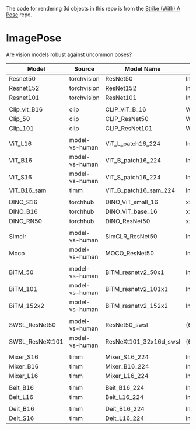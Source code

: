 The code for rendering 3d objects in this repo is from the [Strike (With) A Pose](https://github.com/airalcorn2/strike-with-a-pose) repo.
# ImagePose
Are vision models robust against uncommon poses?


| Model         | Source | Model Name| Dataset | Params | IN acc|
| ------------- | ------------- | ------------- | ------------- | ------------- | ------------- |
| Resnet50  | torchvision | ResNet50 | ImageNet(1M) | 25M | 79.3% |
| Resnet152 | torchvision | ResNet152 | ImageNet(1M) | 43M | 80.1% |
| Resnet101 | torchvision | ResNet101 | ImageNet(1M) | 59M | 80.1% |
| | | | | | |
| Clip_vit_B16 | clip | CLIP_ViT_B_16 | WebImageText(400M) | 86M | 63.2% |
| Clip_50      | clip | CLIP_ResNet50 | WebImageText(400M) | 25M  | 62.2% |
| Clip_101     | clip | CLIP_ResNet101 | WebImageText(400M) | 59M | 59.6% |
| | | | | | |
| ViT_L16 | model-vs-human | ViT_L_patch16_224 | ImageNet(1M) | 307M | xx
| ViT_B16 | model-vs-human | ViT_B_patch16_224 | ImageNet(1M) | 86M | xx
| ViT_S16 | model-vs-human | ViT_S_patch16_224 | ImageNet(1M) | 22M | xx
| ViT_B16_sam | timm | ViT_B_patch16_sam_224 | ImageNet(1M) | 86M | xx
| | | | | | |
|DINO_S16 | torchhub | DINO_ViT_small_16 | xx | xx | xx
|DINO_B16 | torchhub | DINO_ViT_base_16 | xx | xx | xx
|DINO_RN50 | torchhub | DINO_ResNet50 | xx | xx | xx
| | | | | | |
| Simclr | model-vs-human | SimCLR_ResNet50 | ImageNet(1M) | 25M | 69.3% |
| Moco | model-vs-human | MOCO_ResNet50 | ImageNet(1M) | 25M | 71.1% | 
| | | | | | |
| BiTM_50  | model-vs-human | BiTM_resnetv2_50x1 | ImageNet21k(14M) | 25M | 80.0% |
| BiTM_101 | model-vs-human | BiTM_resnetv2_101x1 | ImageNet21k(14M) | 43M | 82.5% |
| BiTM_152x2 | model-vs-human | BiTM_resnetv2_152x2 | ImageNet21k(14M) | 98M | 85.5% |
| | | | | | |
| SWSL_ResNet50  | model-vs-human | ResNet50_swsl | (64M) | 25M | 79.1% |
| SWSL_ResNeXt101 | model-vs-human | ResNeXt101_32x16d_swsl | (64M) | 193M | 81.2% |
| | | | | | |
| Mixer_S16 | timm | Mixer_S16_224 | ImageNet(1M) | 10M |
| Mixer_B16 | timm | Mixer_B16_224 | ImageNet(1M) | 46M |
| Mixer_L16 | timm | Mixer_L16_224 | ImageNet(1M) | 189M |
| | | | | | |
| Beit_B16 | timm | Beit_B16_224 | ImageNet(1M) | 86M |
| Beit_L16 | timm | Beit_L16_224 | ImageNet(1M) | 307M |
| | | | | | |
| Deit_B16 | timm | Deit_B16_224 | ImageNet(1M) | 86M |
| Deit_S16 | timm | Deit_L16_224 | ImageNet(1M) | 22M |



